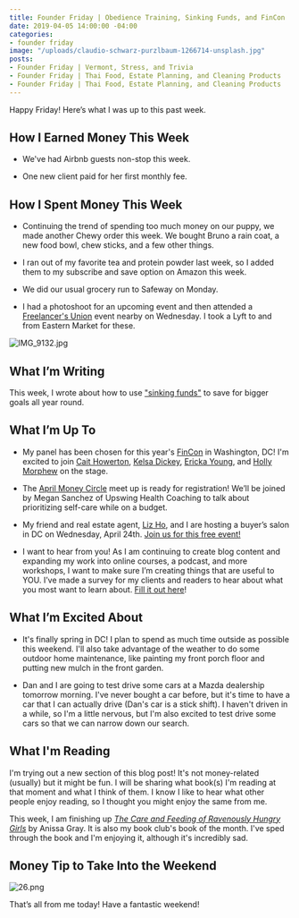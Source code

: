 ```yaml
---
title: Founder Friday | Obedience Training, Sinking Funds, and FinCon
date: 2019-04-05 14:00:00 -04:00
categories:
- founder friday
image: "/uploads/claudio-schwarz-purzlbaum-1266714-unsplash.jpg"
posts:
- Founder Friday | Vermont, Stress, and Trivia
- Founder Friday | Thai Food, Estate Planning, and Cleaning Products
- Founder Friday | Thai Food, Estate Planning, and Cleaning Products
---
```


Happy Friday! Here’s what I was up to this past week.

## How I Earned Money This Week

* We've had Airbnb guests non-stop this week.

* One new client paid for her first monthly fee.

## How I Spent Money This Week

* Continuing the trend of spending too much money on our puppy, we made another Chewy order this week. We bought Bruno a rain coat, a new food bowl, chew sticks, and a few other things.

* I ran out of my favorite tea and protein powder last week, so I added them to my subscribe and save option on Amazon this week.

* We did our usual grocery run to Safeway on Monday. 

* I had a photoshoot for an upcoming event and then attended a [Freelancer's Union](https://www.freelancersunion.org/) event nearby on Wednesday. I took a Lyft to and from Eastern Market for these. 

![IMG_9132.jpg](/uploads/IMG_9132.jpg)

## What I’m Writing

This week, I wrote about how to use ["sinking funds"](https://www.maggiegermano.com/blog/how-to-use-sinking-funds-to-save-for-goals-all-year/) to save for bigger goals all year round. 

## What I’m Up To

* My panel has been chosen for this year's [FinCon](https://finconexpo.com/) in Washington, DC! I'm excited to join [Cait Howerton](https://www.linkedin.com/in/caithowertonmba/), [Kelsa Dickey](https://fiscalfitnessphx.com/), [Ericka Young](https://www.tailormadebudgets.com/), and [Holly Morphew](https://www.financialimpact.com/) on the stage.

* The [April Money Circle](https://www.eventbrite.com/e/money-circle-honoring-self-care-keeping-your-pockets-full-tickets-59004572264) meet up is ready for registration! We’ll be joined by Megan Sanchez of Upswing Health Coaching to talk about prioritizing self-care while on a budget.

* My friend and real estate agent, [Liz Ho](https://www.rlahre.com/agent/liz-ho/), and I are hosting a buyer’s salon in DC on Wednesday, April 24th. [Join us for this free event!](https://www.eventbrite.com/e/what-does-it-financially-take-to-buy-a-home-a-buyers-salon-tickets-59796021510)

* I want to hear from you! As I am continuing to create blog content and expanding my work into online courses, a podcast, and more workshops, I want to make sure I’m creating things that are useful to YOU. I’ve made a survey for my clients and readers to hear about what you most want to learn about. [Fill it out here](https://docs.google.com/forms/d/e/1FAIpQLSedjARbOmwC3_EomplCDDmNze_ZVLHwymIhqJbNcNqvM6gWVg/viewform?usp=sf_link)!

## What I’m Excited About

* It's finally spring in DC! I plan to spend as much time outside as possible this weekend. I'll also take advantage of the weather to do some outdoor home maintenance, like painting my front porch floor and putting new mulch in the front garden. 

* Dan and I are going to test drive some cars at a Mazda dealership tomorrow morning. I've never bought a car before, but it's time to have a car that I can actually drive (Dan's car is a stick shift). I haven't driven in a while, so I'm a little nervous, but I'm also excited to test drive some cars so that we can narrow down our search. 

## What I'm Reading

I'm trying out a new section of this blog post! It's not money-related (usually) but it might be fun. I will be sharing what book(s) I'm reading at that moment and what I think of them. I know I like to hear what other people enjoy reading, so I thought you might enjoy the same from me.

This week, I am finishing up *[The Care and Feeding of Ravenously Hungry Girls](https://www.amazon.com/Care-Feeding-Ravenously-Hungry-Girls/dp/1984802437)* by Anissa Gray. It is also my book club's book of the month. I've sped through the book and I'm enjoying it, although it's incredibly sad.

## Money Tip to Take Into the Weekend

![26.png](/uploads/26.png)

That’s all from me today! Have a fantastic weekend!